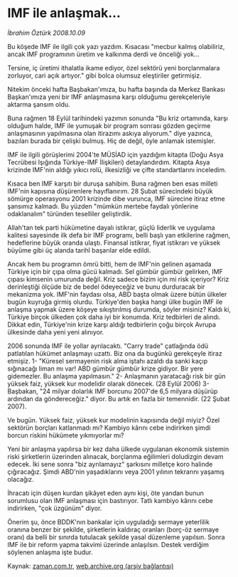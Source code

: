 # IMF ile anlaşmak...

*İbrahim Öztürk 2008.10.09*

<tr><td class="metin" colspan="2" style="padding-top: 20px; padding-left: 5px; padding-right: 10px;">Bu köşede IMF ile ilgili çok yazı yazdım. Kısacası "mecbur kalmış olabiliriz, ancak IMF programının üretim ve kalkınma derdi ve önceliği yok...</td></tr><tr><td class="metin" colspan="2" style="padding-top: 20px; padding-left: 5px; padding-right: 10px;"><p>Tersine, iç üretimi ithalatla ikame ediyor, özel sektörü yeni borçlanmalara zorluyor, cari açık artıyor." gibi bolca olumsuz eleştiriler getirmişiz. 
<p> Nitekim önceki hafta Başbakan'ımıza, bu hafta başında da Merkez Bankası Başkan'ımıza yeni bir IMF anlaşmasına karşı olduğumu gerekçeleriyle aktarma şansım oldu. 
<p> Buna rağmen 18 Eylül tarihindeki yazımın sonunda "Bu kriz ortamında, karşı olduğum halde, IMF ile yumuşak bir program sonrası gözden geçirme anlaşmasının yapılmasına olan itirazımı askıya alıyorum." diye yazınca, bazıları burada bir çelişki bulmuş. Hiç de değil, öyle anlamak istemişler. 
<p> IMF ile ilgili görüşlerimi 2004'te MÜSİAD için yazdığım kitapta (Doğu Asya Tecrübesi Işığında Türkiye-IMF İlişkileri) detaylandırdım. Kitapta Asya krizinde IMF'nin aldığı yıkıcı rolü, ilkesizliği ve çifte standartlarını inceledim. 
<p> Kısaca ben IMF karşıtı bir duruşa sahibim. Buna rağmen ben esas milleti IMF'nin kapısına düşürenlere hayıflanırım. 28 Şubat sürecindeki büyük sömürge operasyonu 2001 krizinde dibe vurunca, IMF sürecine itiraz etme şansımız kalmadı. Bu yüzden "mümkün mertebe faydalı yönlerine odaklanalım" türünden teselliler geliştirdik. 
<p> Allah'tan tek parti hükümetine dayalı istikrar, güçlü liderlik ve uygulama kalitesi sayesinde ilk defa bir IMF programı, belli başlı yan etkilerine rağmen, hedeflerine büyük oranda ulaştı. Finansal istikrar, fiyat istikrarı ve yüksek büyüme gibi üç alanda tarihî başarılar elde edildi.
<p> Ancak hem bu programın ömrü bitti, hem de IMF'nin gelinen aşamada Türkiye için bir çıpa olma gücü kalmadı. Sel gümbür gümbür gelirken, IMF çıpası kimsenin umurunda değil. Kriz sadece bizim için mi risk içeriyor? Kriz derinleştiği ölçüde biz de bedel ödeyeceğiz ve bunu durduracak bir mekanizma yok. IMF'nin faydası olsa, ABD başta olmak üzere bütün ülkeler bugün kuyruğa girmiş olurdu. Türkiye'den başka hangi ülke bugün IMF ile anlaşma yapmak üzere köşeye sıkıştırılmış durumda, söyler misiniz? Kaldı ki, Türkiye birçok ülkeden çok daha iyi bir konumda. Kriz tedbirleri de alındı. Dikkat edin, Türkiye'nin krize karşı aldığı tedbirlerin çoğu birçok Avrupa ülkesinde daha yeni yeni alınıyor. 
<p> 2006 sonunda IMF ile yollar ayrılacaktı. "Carry trade" çatlağında ödü patlatılan hükümet anlaşmayı uzattı. Biz ona da bugünkü gerekçeyle itiraz etmişiz. 1- "Küresel sermayenin risk alma iştahı azaldı da sanki kaçıp sığınacağı liman mı var! ABD gümbür gümbür krize gidiyor. Bir yere gidemezler. Bu anlaşma yapılmasın." 2- Anlaşmanın yaratacağı risk bir gün yüksek faiz, yüksek kur modelidir olarak dönecek. (28 Eylül 2006) 3- Başbakan, "24 milyar dolarlık IMF borcunu 2007'de 6,5 milyara düşürüp ardından da göndereceğiz." diyor. Bu artık en fazla bir temennidir. (22 Şubat 2007). 
<p> Ve bugün. Yüksek faiz, yüksek kur modelinin kapısında değil miyiz? Özel sektörün borçları katlanmadı mı? Kambiyo kârını cebe indirirken şimdi borcun riskini hükümete yıkmıyorlar mı? 
<p> Yeni bir anlaşma yapılırsa bir kez daha ülkede uygulanan ekonomik sistemin riski şirketlerin üzerinden alınacak, borçlanma eğilimleri doludizgin devam edecek. İki sene sonra "biz ayrılamayız" şarkısını milletçe koro halinde çığıracağız. Şimdi ABD'nin yaşadıklarını veya 2001 yılının tekrarını yaşamış olacağız. 
<p> İhracatı için düşen kurdan şikâyet eden aynı kişi, öte yandan bunun sorumlusu olan IMF anlaşması için bastırıyor. Tatlı kambiyo kârını cebe indirirken, "çok üzgünüm" diyor. 
<p> Önerim şu, önce BDDK'nın bankalar için uyguladığı sermaye yeterlilik oranına benzer bir şekilde, şirketlerin kaldıraç oranları (borç-öz sermaye oranı) da belli bir sınırda tutulacak şekilde yasal düzenleme yapılsın. Sonra IMF ile bir reform yapma takvimi üzerinde anlaşılsın. Destek verdiğim söylenen anlaşma işte budur.<br/></p></p></p></p></p></p></p></p></p></p></p></p></td></tr>

Kaynak: [zaman.com.tr](http://zaman.com.tr/yazar.do?yazino=747094), [web.archive.org (arşiv bağlantısı)](http://web.archive.org/web/20081211083222/http://www.zaman.com.tr:80/yazar.do?yazino=747094)
